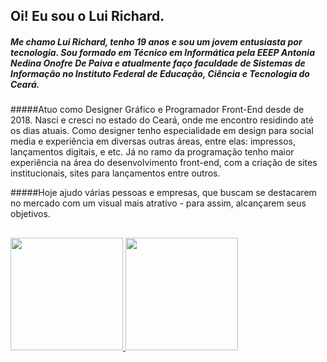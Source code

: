 ## Oi! Eu sou o Lui Richard.

##### Me chamo Lui Richard, tenho 19 anos e sou um jovem entusiasta por tecnologia. Sou formado em Técnico em Informática pela EEEP Antonia Nedina Onofre De Paiva e atualmente faço faculdade de Sistemas de Informação no Instituto Federal de Educação, Ciência e Tecnologia do Ceará. 

#####Atuo como Designer Gráfico e Programador Front-End desde de 2018. Nasci e cresci no estado do Ceará, onde me encontro residindo até os dias atuais. Como designer tenho especialidade em design para social media e experiência em diversas outras áreas, entre elas: impressos, lançamentos digitais, e etc. Já no ramo da programação tenho maior experiência na área do desenvolvimento front-end, com a criação de sites institucionais, sites para lançamentos entre outros. 

#####Hoje ajudo várias pessoas e empresas, que buscam se destacarem no mercado com um visual mais atrativo - para assim, alcançarem seus objetivos. 

##

 <div>
  <a href="https://github.com/luideveloper">
  <img height="180em" src="https://github-readme-stats.vercel.app/api?username=luideveloper&show_icons=true&theme=dracula&include_all_commits=true&count_private=true"/>
  <img height="180em" src="https://github-readme-stats.vercel.app/api/top-langs/?username=luideveloper&layout=compact&langs_count=16&theme=dracula"/>
<div>
  
